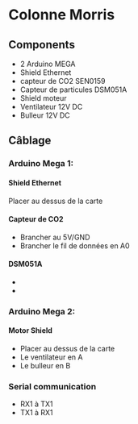 # Colonne Morris
## Components
- 2 Arduino MEGA
- Shield Ethernet
- capteur de CO2 SEN0159
- Capteur de particules DSM051A
- Shield moteur
- Ventilateur 12V DC
- Bulleur 12V DC

## Câblage
### Arduino Mega 1:
#### Shield Ethernet
Placer au dessus de la carte
#### Capteur de CO2
- Brancher au 5V/GND
- Brancher le fil de données en A0

#### DSM051A
-
-
### Arduino Mega 2:
#### Motor Shield
- Placer au dessus de la carte
- Le ventilateur en A
- Le bulleur en B

### Serial communication
- RX1 à TX1
- TX1 à RX1